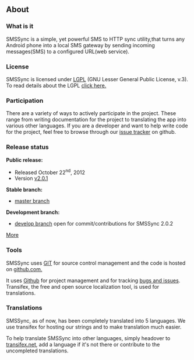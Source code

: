 <div class="container">
<!-- About SMSSync -->
<section id="about">
    <div class="page-header">
        <h1>About</h1>
    </div>
    <div class="row"><!--start row-->
        <div class="span4">
                <h3>What is it</h3>
                <p>
                    SMSSync is a simple, yet powerful SMS to HTTP sync utility,that turns any Android phone into a local SMS gateway by sending incoming messages(SMS) to a configured URL(web service).
                </p>
            </div>
            <div class="span4"> 
                <h3>License</h3>
                <p>
                SMSSync is licensed under <a href="http://www.gnu.org/licenses/lgpl-3.0.txt">LGPL</a> 
                (GNU Lesser General Public License, v.3). To read details about the 
                LGPL <a href="https://github.com/ushahidi/SMSSync/blob/master/LICENSE">click here.</a> 
                <!--TODO:// let this link to the license doc -->
                </p>
            </div> 
            <div class="span4"> 
                <h3>Participation</h3> 
                <p>There are a variety of ways to actively participate in the project. These range from writing documentation for the project to  translating the app into various other languages. If you are a developer and want to help write code for the project, feel free to browse through our <a href="https://github.com/ushahidi/SMSSync/issues/">issue tracker</a> on github.
                </p>
            </div>
        </div><!--end row-->
    </section>
    <section id="project-status">
        <div class="row"><!--start row-->
            <div class="span4">
                <h3>Release status</h3>
                <p>
                    <strong>Public release:</strong>
                        <ul>
                            <li>Released October 22<sup>nd</sup>, 2012</li>
                            <li>Version <a href="https://github.com/ushahidi/SMSSync/zipball/v2.0.1">v2.0.1</a></li>
                        </ul>
                    <strong>Stable branch:</strong>
                        <ul>
                            <li>
                                <a href="https://github.com/ushahidi/SMSSync/tree/master">master branch</a>
                            </li>
                        </ul>
                    <strong>Development branch:</strong>
                        <ul>
                        <li>
                            <a href="https://github.com/ushahidi/SMSSync">develop branch</a> open for commit/contributions for SMSSync 2.0.2</li>
                        </ul>
                        <a href="releases">More</a>
                </p>
            </div>
            <div class="span4"> 
                <h3>Tools</h3>
                <p>
                    SMSSync uses <a href="http://git-scm.com/">GIT</a> for source control management and the code 
                    is hosted on <a href="https://github.com/ushahidi/SMSSync/">github.com.</a> 
                </p>
                <p>
                    It uses <a href="http://github.com">Github</a> 
                    for project management and for tracking 
                    <a href="https://github.com/ushahidi/SMSSync/issues/">bugs and issues</a>. Transifex, the free and open source localization tool, is used for translations.
                </p>
            </div>
            <div class="span4"> 
                <h3>Translations</h3>
                <p>
                    SMSSync, as of now, has been completely translated into 5 languages. We use transifex for hosting our strings and to make translation much easier. 
                    <p>To help translate SMSSync into other languages, simply headover to 
                    <a href="https://www.transifex.net/projects/p/smssync/resource/stringsxml/">transifex.net</a>, 
                    add a language if it's not there or contribute to the uncompleted
                    translations.
                </p>            
            </div> 
        </div><!--end row-->
    </section>
</div>
